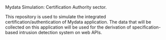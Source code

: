 Mydata Simulation: Certification Authority sector.

This repository is used to simulate the integrated certification/authentication of Mydata application. The data that will be collected on this application will be used for the derivation of specification-based intrusion detection system on web APIs.
